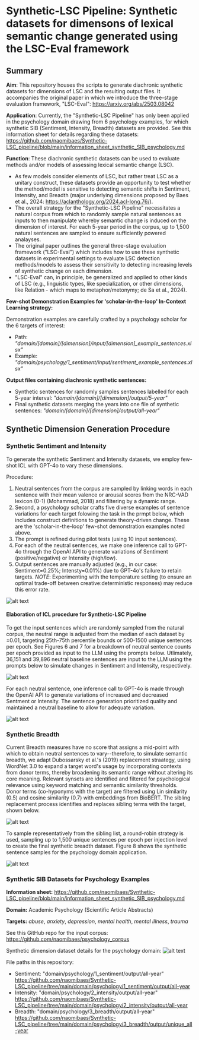 ﻿# Synthetic-LSC Pipeline: Synthetic datasets for dimensons of lexical semantic change generated using the LSC-Eval framework

## Summary

**Aim**: This repository houses the scripts to generate diachronic synthetic datasets for dimensions of LSC and the resulting output files. It accompanies the original paper in which we introduce the three-stage evaluation framework, "LSC-Eval": https://arxiv.org/abs/2503.08042

**Application**: Currently, the "Synthetic-LSC Pipeline" has only been applied in the psychology domain drawing from 6 psychology examples, for which synthetic SIB (Sentiment, Intensity, Breadth) datasets are provided. See this information sheet for details regarding these datasets: https://github.com/naomibaes/Synthetic-LSC_pipeline/blob/main/information_sheet_synthetic_SIB_psychology.md

**Function**: These diachronic synthetic datasets can be used to evaluate methods and/or models of assessing lexical semantic change (LSC). 
- As few models consider elements of LSC, but rather treat LSC as a unitary construct, these datasets provide an opportunity to test whether the method/model is sensitive to detecting semantic shifts in Sentiment, Intensity, and Breadth (major underlying dimensions proposed by Baes et al., 2024: https://aclanthology.org/2024.acl-long.76/).
- The overall strategy for the "Synthetic-LSC Pipeline" necessitates a natural corpus from which to randomly sample natural sentences as inputs to then manipulate whereby semantic change is induced on the dimension of interest. For each 5-year period in the corpus, up to 1,500 natural sentences are sampled to ensure sufficiently powered analayses.  
- The original paper outlines the general three-stage evaluation framework ("LSC-Eval") which includes how to use these synthetic datasets in experimental settings to evaluate LSC detection methods/models to assess their sensitivity to detecting increasing levels of synthetic change on each dimension.
- "LSC-Eval" can, in principle, be generalized and applied to other kinds of LSC (e.g., linguistic types, like specialization, or other dimensions, like Relation - which maps to metaphor/metonymy; de Sa et al., 2024). 

**Few-shot Demonstration Examples for 'scholar-in-the-loop' In-Context Learning strategy:**

Demonstration examples are carefully crafted by a psychology scholar for the 6 targets of interest:
- Path: *"domain/[domain]/[dimension]/input/[dimension]_example_sentences.xlsx"*
- Example: *"domain/psychology/1_sentiment/input/sentiment_example_sentences.xlsx"*

**Output files containing diachronic synthetic sentences:**
- Synthetic sentences for randomly samples sentences labelled for each 5-year interval: *"domain/[domain]/[dimension]/output/5-year"*
- Final synthetic datasets merging the years into one file of synthetic sentences: *"domain/[domain]/[dimension]/output/all-year"*

## Synthetic Dimension Generation Procedure 

### Synthetic Sentiment and Intensity

To generate the synthetic Sentiment and Intensity datasets, we employ few-shot ICL with GPT-4o to vary these dimensions. 

Procedure:
1. Neutral sentences from the corpus are sampled by linking words in each sentence with their mean valence or arousal scores from the NRC-VAD lexicon (0-1) (Mohammad, 2018) and filtering by a dynamic range. 
2. Second, a psychology scholar crafts five diverse examples of sentence variations for each target folowing the task in the prmpt below, which includes construct definitions to generate theory-driven change. These are the 'scholar-in-the-loop' few-shot demonstration examples noted above.
3. The prompt is refined during pilot tests (using 10 input sentences).
4. For each of the neutral sentences, we make one inference call to GPT-4o through the OpenAI API to generate variations of Sentiment (positive/negative) or Intensity (high/low).
5. Output sentences are manually adjusted (e.g., in our case: Sentiment=0.25%; Intensty=0.01%) due to GPT-4o's failure to retain targets. *NOTE*: Experimenting with the temperature setting (to ensure an optimal trade-off between creative:deterministic responses) may reduce this error rate.

![alt text](image-4.png)

#### Elaboration of ICL procedure for Synthetic-LSC Pipeline

To get the input sentences which are randomly sampled from the natural corpus, the neutral range is adjusted from the median of each dataset by ±0.01, targeting 25th-75th percentile bounds or 500-1500 unique sentences per epoch. See Figures 6 and 7 for a breakdown of neutral sentence counts per epoch provided as input to the LLM using the prompts below. Utlimately, 36,151 and 39,896 neutral baseline sentences are input to the LLM using the prompts below to simulate changes in Sentiment and Intensity, respectively.

![alt text](image-1.png)

For each neutral sentence, one inference call to GPT-4o is made through the OpenAI API to generate variations of increased and decreased Sentment or Intensity. The sentence generation prioritized quality and maintained a neutral baseline to allow for adequate variation. 

![alt text](image-2.png)

### Synthetic Breadth

Current Breadth measures have no score that assigns a mid-point with which to obtain neutral sentences to vary--therefore, to simulate semantic breadth, we adapt Dubossarsky et al.'s (2019) replacement straategy, using WordNet 3.0 to expand a target word's usage by incorporating contexts from donor terms, thereby broadening its semantic range without altering its core meaning. Relevant synsets are identified and filtered for psychological relevance using keyword matching and semantic similarity thresholds. Donor terms (co-hyponyms with the target) are filtered using Lin similarity (0.5) and cosine similarity (0.7) with embeddings from BioBERT. The sibling replacement process identifies and replaces sibling terms with the target, shown below.

![alt text](image-5.png)

To sample representatively from the sibling list, a round-robin strategy is used, sampling up to 1,500 unique sentences per epoch per injection level to create the final synthetic breadth dataset. Figure 8 shows the synthetic sentence samples for the psychology domain application.

![alt text](image-3.png)

### Synthetic SIB Datasets for Psychology Examples

**Information sheet:** https://github.com/naomibaes/Synthetic-LSC_pipeline/blob/main/information_sheet_synthetic_SIB_psychology.md

**Domain:** Academic Psychology (Scientific Article Abstracts)

**Targets:** *abuse*, *anxiety*, *depression*, *mental health*, *mental illness*, *trauma*

See this GitHub repo for the input corpus: https://github.com/naomibaes/psychology_corpus

Synthetic dimension dataset details for the psychology domain:
![alt text](image-7.png)

File paths in this repository: 
- Sentiment: "domain/psychology/1_sentiment/output/all-year" https://github.com/naomibaes/Synthetic-LSC_pipeline/tree/main/domain/psychology/1_sentiment/output/all-year
- Intensity: "domain/psychology/2_intensity/output/all-year" https://github.com/naomibaes/Synthetic-LSC_pipeline/tree/main/domain/psychology/2_intensity/output/all-year
- Breadth: "domain/psychology/3_breadth/output/all-year" https://github.com/naomibaes/Synthetic-LSC_pipeline/tree/main/domain/psychology/3_breadth/output/unique_all-year
